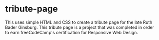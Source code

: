# tribute-page
This uses simple HTML and CSS to create a tribute page for the late Ruth Bader Ginsburg. This tribute page is a project that was completed in order to earn freeCodeCamp's certification for Responsive Web Design.
